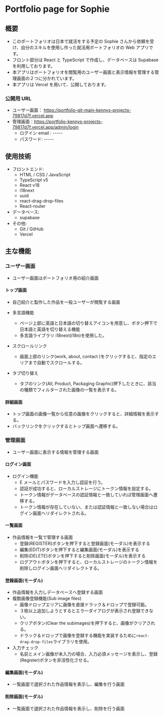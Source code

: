 # Portfolio page for Sophie

## 概要

- このポートフォリオは日本で就活をする予定の Sophie さんから依頼を受け、自分のスキルを使用し作った就活用ポートフォリオの Web アプリです。
- フロント部分は React と TypeScript で作成し、データベースは Supabase を利用しております。
- 本アプリはポートフォリオを閲覧用のユーザー画面と表示情報を管理する管理画面の２つに分かれています。
- 本アプリは Vercel を用いて、公開しております。

### 公開用 URL

- ユーザー画面： https://portfolio-git-main-kennys-projects-79817d7f.vercel.app
- 管理画面：https://portfolio-kennys-projects-79817d7f.vercel.app/admin/login
  - ログイン email : -----
  - パスワード: -----

## 使用技術

- フロントエンド:
  - HTML / CSS / JavaScript
  - TypeScript v5
  - React v18
  - i18next
  - uuid
  - react-drag-drop-files
  - React-router
- データベース:
  - supabase
- その他:
  - Git / GitHub
  - Vercel

## 主な機能

### ユーザー画面

- ユーザー画面はポートフォリオ用の紹介画面

#### トップ画面

- 自己紹介と製作した作品を一般ユーザーが閲覧する画面

- 多言語機能
  - ページ上部に英語と日本語の切り替えアイコンを用意し、ボタン押下で日本語と英語を切り替える機能
  - 多言語ライブラリ i18next(i18n)を使用した。
- スクロールリンク
  - 画面上部のリンク(work, about, contact )をクリックすると、指定のエリアまで自動でスクロールする。
- タブ切り替え
  - タブのリンク(All, Product, Packaging Graphic)押下したときに、該当の種類でフィルターされた画像の一覧を表示する。

#### 詳細画面

- トップ画面の画像一覧から任意の画像をクリックすると、詳細情報を表示する。
- バックリンクをクリックするとトップ画面へ遷移する。

### 管理画面

- ユーザー画面に表示する情報を管理する画面

#### ログイン画面

- ログイン機能
  - E メールとパスワードを入力し認証を行う。
  - 認証が成功すると、ローカルストレージにトークン情報を設定する。
  - トークン情報がデータベースの認証情報と一致していれば管理画面へ遷移する。
  - トークン情報が存在していない、または認証情報と一致しない場合はログイン画面へリダイレクトされる。

#### 一覧画面

- 作品情報を一覧で管理する画面
  - 登録(REGISTER)ボタンを押下すると登録画面(モーダル)を表示する
  - 編集(EDIT)ボタンを押下すると編集画面(モーダル)を表示する
  - 削除(DELETE)ボタンを押下すると削除画面(モーダル)を表示する
  - ログアウトボタンを押下すると、ローカルストレージのトークン情報を削除しログイン画面へリダイレクトする。

#### 登録画面(モーダル)

- 作品情報を入力しデータベースへ登録する画面
- 複数画像登録機能(Sub image files)
  - 画像ドロップエリアに画像を直接ドラック＆ドロップで登録可能。
  - ３枚以上追加しようとするとエラーダイアログが表示され登録できない。
  - クリアボタン(Clear the subimages)を押下すると、画像がクリアされる。
  - ドラック＆ドロップで画像を登録する機能を実装するために`react-drag-drop-files`ライブラリを使用。
- 入力チェック
  - 名前とメイン画像が未入力の場合、入力必須メッセージを表示し、登録(Register)ボタンを非活性化させる。

#### 編集画面(モーダル)

- 一覧画面で選択された作品情報を表示し、編集を行う画面

#### 削除画面(モーダル)

- 一覧画面で選択された作品情報を表示し、削除を行う画面
